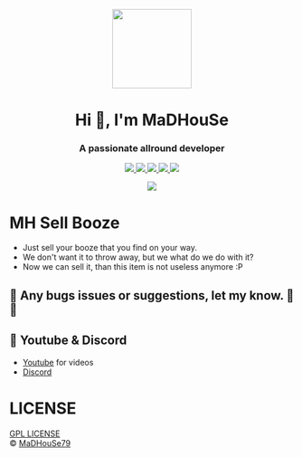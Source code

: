 <p align="center">
    <img width="140" src="https://icons.iconarchive.com/icons/iconarchive/red-orb-alphabet/128/Letter-M-icon.png" />  
    <h1 align="center">Hi 👋, I'm MaDHouSe</h1>
    <h3 align="center">A passionate allround developer </h3>    
</p>

<p align="center">
  <a href="https://github.com/MaDHouSe79/mh-sellbooze/issues">
    <img src="https://img.shields.io/github/issues/MaDHouSe79/mh-sellbooze"/> 
  </a>
  <a href="https://github.com/MaDHouSe79/mh-sellbooze/watchers">
    <img src="https://img.shields.io/github/watchers/MaDHouSe79/mh-sellbooze"/> 
  </a> 
  <a href="https://github.com/MaDHouSe79/mh-sellbooze/network/members">
    <img src="https://img.shields.io/github/forks/MaDHouSe79/mh-sellbooze"/> 
  </a>  
  <a href="https://github.com/MaDHouSe79/mh-sellbooze/stargazers">
    <img src="https://img.shields.io/github/stars/MaDHouSe79/mh-sellbooze?color=white"/> 
  </a>
  <a href="https://github.com/MaDHouSe79/mh-trowprops/blob/main/LICENSE">
    <img src="https://img.shields.io/github/license/MaDHouSe79/mh-sellbooze?color=black"/> 
  </a>      
</p>

<p align="center">
  <img alig src="https://github-profile-trophy.vercel.app/?username=MaDHouSe79&margin-w=15&column=6" />
</p>

# MH Sell Booze
- Just sell your booze that you find on your way.
- We don't want it to throw away, but we what do we do with it? 
- Now we can sell it, than this item is not useless anymore :P

## 🐞 Any bugs issues or suggestions, let my know. 👊😎

## 🙈 Youtube & Discord
- [Youtube](https://www.youtube.com/@MaDHouSe79) for videos
- [Discord](https://discord.gg/cEMSeE9dgS)

# LICENSE
[GPL LICENSE](./LICENSE)<br />
&copy; [MaDHouSe79](https://www.youtube.com/@MaDHouSe79)